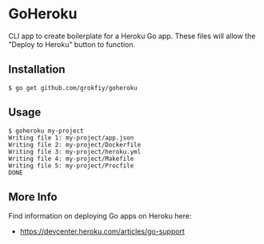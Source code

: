 # GoHeroku

CLI app to create boilerplate for a Heroku Go app. These files will allow the "Deploy to Heroku" button to function.

## Installation

```
$ go get github.com/grokfiy/goheroku
```

## Usage

```
$ goheroku my-project
Writing file 1: my-project/app.json
Writing file 2: my-project/Dockerfile
Writing file 3: my-project/heroku.yml
Writing file 4: my-project/Makefile
Writing file 5: my-project/Procfile
DONE
```

## More Info

Find information on deploying Go apps on Heroku here:

* https://devcenter.heroku.com/articles/go-support